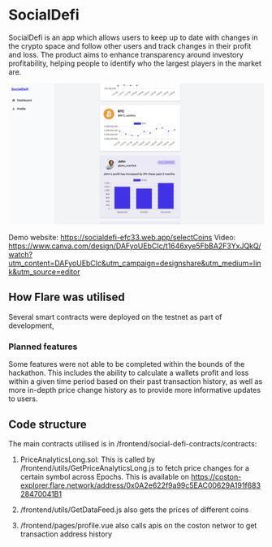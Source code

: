 # SocialDefi
SocialDefi is an app which allows users to keep up to date with changes in the crypto space and follow other users and track changes in their profit and loss. The product aims to enhance transparency around investory profitability, helping people to identify who the largest players in the market are.

![Product screenshot](/frontend/assets/product-screenshot.png "Product screenshot")

Demo website: https://socialdefi-efc33.web.app/selectCoins
Video: https://www.canva.com/design/DAFyoUEbCIc/t1646xye5FbBA2F3YxJQkQ/watch?utm_content=DAFyoUEbCIc&utm_campaign=designshare&utm_medium=link&utm_source=editor

## How Flare was utilised
Several smart contracts were deployed on the testnet as part of development, 

### Planned features
Some features were not able to be completed within the bounds of the hackathon. This includes the ability to calculate a wallets profit and loss within a given time period based on their past transaction history, as well as more in-depth price change history as to provide more informative updates to users. 

## Code structure
The main contracts utilised is in /frontend/social-defi-contracts/contracts:

1. PriceAnalyticsLong.sol: This is called by /frontend/utils/GetPriceAnalyticsLong.js to fetch price changes for a certain symbol across Epochs. This is available on https://coston-explorer.flare.network/address/0x0A2e622f9a99c5EAC00629A191f68328470041B1

2. /frontend/utils/GetDataFeed.js also gets the prices of different coins

3. /frontend/pages/profile.vue also calls apis on the coston networ to get transaction address history











